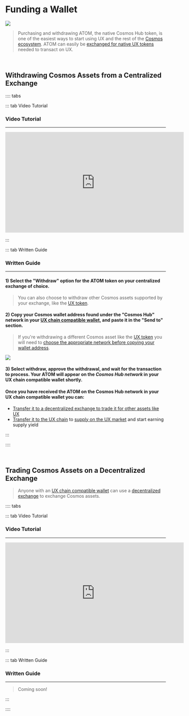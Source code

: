 # Funding a Wallet

![](/bg/funding-a-wallet.png)

> Purchasing and withdrawing ATOM, the native Cosmos Hub token, is one of the easiest ways to start using UX and the rest of the [Cosmos ecosystem](/users/blockchai-basics/what-is-cosmos). ATOM can easily be [exchanged for native UX tokens](/users/getting-started/funding-wallet.html#trading-cosmos-assets-on-a-decentralized-exchange) needed to transact on UX.

<br>

## Withdrawing Cosmos Assets from a Centralized Exchange

:::: tabs

::: tab Video Tutorial

### Video Tutorial

---

<iframe width="560" height="315" src="https://www.youtube.com/embed/2CI7xGxCRl4" title="YouTube video player" frameborder="0" allow="accelerometer; autoplay; clipboard-write; encrypted-media; gyroscope; picture-in-picture" allowfullscreen></iframe>

:::

::: tab Written Guide

### Written Guide

---

#### 1) Select the "Withdraw" option for the ATOM token on your centralized exchange of choice.

> You can also choose to withdraw other Cosmos assets supported by your exchange, like the [UX token](/overview/umee-token).

#### 2) Copy your Cosmos wallet address found under the "Cosmos Hub" network in your [UX chain compatible wallet](/users/getting-started/creating-wallet.html#creating-an-umee-blockchain-compatible-wallet), and paste it in the "Send to" section.

> If you're withdrawing a different Cosmos asset like the [UX token](/overview/umee-token) you will need to [choose the appropriate network before copying your wallet address](/users/getting-started/using-wallet.html#copying-a-wallet-address).

![](/bg/copy-cosmos-address.gif)

#### 3) Select withdraw, approve the withdrawal, and wait for the transaction to process. Your ATOM will appear on the _Cosmos Hub network_ in your UX chain compatible wallet shortly.

#### Once you have received the ATOM on the Cosmos Hub network in your UX chain compatible wallet you can:

- [Transfer it to a decentralized exchange to trade it for other assets like UX](/users/getting-started/funding-wallet.html#trading-cosmos-assets-on-a-decentralized-exchange)
- [Transfer it to the UX chain](/users/using-the-web-app/transferring-tokens) to [supply on the UX market](/users/using-the-web-app/supply-withdraw) and start earning supply yield

:::

::::

<br>

## Trading Cosmos Assets on a Decentralized Exchange

> Anyone with an [UX chain compatible wallet](/users/getting-started/creating-wallet.html#creating-an-umee-blockchain-compatible-wallet) can use a [decentralized exchange](/learn-the-basics/defi-basics/what-is-dex) to exchange Cosmos assets.

:::: tabs

::: tab Video Tutorial

### Video Tutorial

---

<iframe width="560" height="315" src="https://www.youtube.com/embed/d5EL_71b9I8" title="YouTube video player" frameborder="0" allow="accelerometer; autoplay; clipboard-write; encrypted-media; gyroscope; picture-in-picture" allowfullscreen></iframe>

:::

::: tab Written Guide

### Written Guide

---

> Coming soon!

:::

::::
